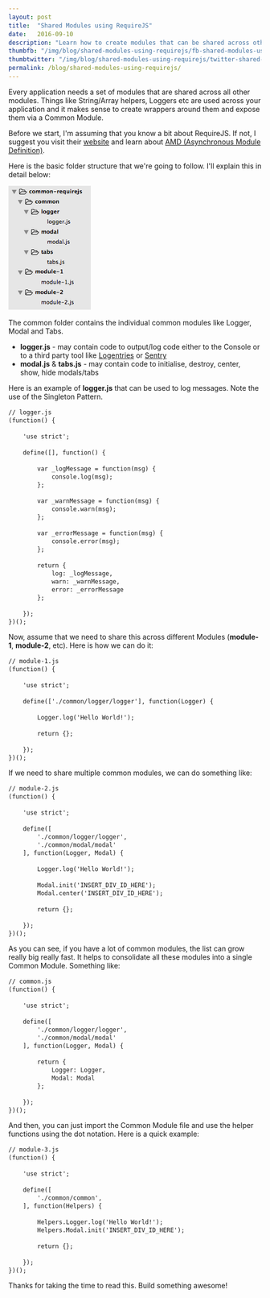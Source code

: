 ```yaml
---
layout: post
title:  "Shared Modules using RequireJS"
date:   2016-09-10
description: "Learn how to create modules that can be shared across other modules using RequireJS"
thumbfb: "/img/blog/shared-modules-using-requirejs/fb-shared-modules-using-requirejs.jpg"
thumbtwitter: "/img/blog/shared-modules-using-requirejs/twitter-shared-modules-using-requirejs.jpg"
permalink: /blog/shared-modules-using-requirejs/
---
```


Every application needs a set of modules that are shared across all other modules. Things like String/Array helpers, Loggers etc are used across your application and it makes sense to create wrappers around them and expose them via a Common Module.

Before we start, I'm assuming that you know a bit about RequireJS. If not, I suggest you visit their [website][requirejs-website] and learn about [AMD (Asynchronous Module Definition)][why-amd].

Here is the basic folder structure that we're going to follow. I'll explain this in detail below:

![Folder Structure](/assets/img/blog/shared-modules-using-requirejs/requirejs-1.png)

The common folder contains the individual common modules like Logger, Modal and Tabs.

* <b>logger.js</b> - may contain code to output/log code either to the Console or to a third party tool like [Logentries][logentries] or [Sentry][sentry]
* <b>modal.js</b> & <b>tabs.js</b> - may contain code to initialise, destroy, center, show, hide modals/tabs

Here is an example of <b>logger.js</b> that can be used to log messages. Note the use of the Singleton Pattern.

<pre><code class="javascript">// logger.js
(function() {

    'use strict';

    define([], function() {

        var _logMessage = function(msg) {
            console.log(msg);
        };

        var _warnMessage = function(msg) {
            console.warn(msg);
        };

        var _errorMessage = function(msg) {
            console.error(msg);
        };

        return {
            log: _logMessage,
            warn: _warnMessage,
            error: _errorMessage
        };

    });
})();
</code></pre>

Now, assume that we need to share this across different Modules (<b>module-1</b>, <b>module-2</b>, etc). Here is how we can do it:

<pre><code class="javascript">// module-1.js
(function() {

    'use strict';

    define(['./common/logger/logger'], function(Logger) {

        Logger.log('Hello World!');

        return {};

    });
})();
</code></pre>

If we need to share multiple common modules, we can do something like:

<pre><code class="javascript">// module-2.js
(function() {

    'use strict';

    define([
        './common/logger/logger',
        './common/modal/modal'
    ], function(Logger, Modal) {

        Logger.log('Hello World!');

        Modal.init('INSERT_DIV_ID_HERE');
        Modal.center('INSERT_DIV_ID_HERE');

        return {};

    });
})();
</code></pre>

As you can see, if you have a lot of common modules, the list can grow really big really fast. It helps to consolidate all these modules into a single Common Module. Something like:

<pre><code class="javascript">// common.js
(function() {

    'use strict';

    define([
        './common/logger/logger',
        './common/modal/modal'
    ], function(Logger, Modal) {

        return {
            Logger: Logger,
            Modal: Modal
        };

    });
})();
</code></pre>

And then, you can just import the Common Module file and use the helper functions using the dot notation. Here is a quick example:

<pre><code class="javascript">// module-3.js
(function() {

    'use strict';

    define([
        './common/common',
    ], function(Helpers) {

        Helpers.Logger.log('Hello World!');
        Helpers.Modal.init('INSERT_DIV_ID_HERE');

        return {};

    });
})();
</code></pre>

Thanks for taking the time to read this. Build something awesome!

[requirejs-website]: http://requirejs.org/
[why-amd]: http://requirejs.org/docs/whyamd.html
[logentries]: https://logentries.com/
[sentry]: https://sentry.io/welcome/
